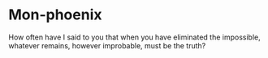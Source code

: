 # Mon-phoenix

How often have I said to you that when you have eliminated the impossible, whatever remains, however improbable, must be the truth?
